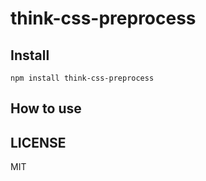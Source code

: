 # think-css-preprocess

## Install

```
npm install think-css-preprocess
```

## How to use



## LICENSE

MIT